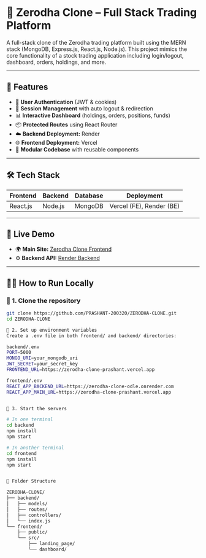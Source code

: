 # 🔁 Zerodha Clone – Full Stack Trading Platform

A full-stack clone of the Zerodha trading platform built using the MERN stack (MongoDB, Express.js, React.js, Node.js). This project mimics the core functionality of a stock trading application including login/logout, dashboard, orders, holdings, and more.

---

## 🚀 Features

- 🔐 **User Authentication** (JWT & cookies)
- 🔁 **Session Management** with auto logout & redirection
- 📊 **Interactive Dashboard** (holdings, orders, positions, funds)
- 📦 **Protected Routes** using React Router
- ☁️ **Backend Deployment:** Render  
- 🌐 **Frontend Deployment:** Vercel
- 🧩 **Modular Codebase** with reusable components

---

## 🛠️ Tech Stack

| Frontend  | Backend | Database | Deployment |
|-----------|---------|----------|------------|
| React.js  | Node.js | MongoDB  | Vercel (FE), Render (BE) |

---

## 🔗 Live Demo

- 🌍 **Main Site:** [Zerodha Clone Frontend](https://zerodha-clone-prashant.vercel.app)
- ⚙️ **Backend API:** [Render Backend](https://zerodha-clone-odle.onrender.com)

---

## 🧑‍💻 How to Run Locally

### 🔸 1. Clone the repository
```bash
git clone https://github.com/PRASHANT-200320/ZERODHA-CLONE.git
cd ZERODHA-CLONE

🔸 2. Set up environment variables
Create a .env file in both frontend/ and backend/ directories:

backend/.env
PORT=5000
MONGO_URI=your_mongodb_uri
JWT_SECRET=your_secret_key
FRONTEND_URL=https://zerodha-clone-prashant.vercel.app

frontend/.env
REACT_APP_BACKEND_URL=https://zerodha-clone-odle.onrender.com
REACT_APP_MAIN_URL=https://zerodha-clone-prashant.vercel.app


🔸 3. Start the servers

# In one terminal
cd backend
npm install
npm start

# In another terminal
cd frontend
npm install
npm start


📁 Folder Structure

ZERODHA-CLONE/
├── backend/
│   ├── models/
│   ├── routes/
│   ├── controllers/
│   └── index.js
└── frontend/
    ├── public/
    └── src/
        ├── landing_page/
        └── dashboard/


